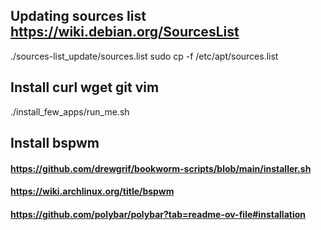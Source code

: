 ## Updating sources list https://wiki.debian.org/SourcesList
./sources-list_update/sources.list
sudo cp -f /etc/apt/sources.list

## Install curl wget git vim
./install_few_apps/run_me.sh

## Install bspwm
#### https://github.com/drewgrif/bookworm-scripts/blob/main/installer.sh
#### https://wiki.archlinux.org/title/bspwm
#### https://github.com/polybar/polybar?tab=readme-ov-file#installation